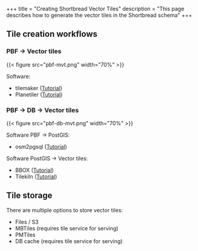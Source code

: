 +++
title = "Creating Shortbread Vector Tiles"
description = "This page describes how to generate the vector tiles in the Shortbread schema"
+++

## Tile creation workflows

### PBF → Vector tiles

{{< figure src="pbf-mvt.png" width="70%" >}}

Software:
* tilemaker ([Tutorial](tilemaker/))
* Planetiler ([Tutorial](planetiler/))

### PBF → DB → Vector tiles

{{< figure src="pbf-db-mvt.png" width="70%" >}}

Software PBF → PostGIS:
* osm2pgsql ([Tutorial](osm2pgsql/))

Software PostGIS → Vector tiles:
* BBOX ([Tutorial](bbox/))
* Tilekiln ([Tutorial](tilekiln/))

## Tile storage

There are multiple options to store vector tiles:

* Files / S3
* MBTiles (requires tile service for serving)
* PMTiles
* DB cache (requires tile service for serving)
